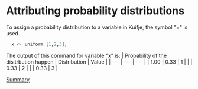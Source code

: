 # Attributing probability distributions

To assign a probability distribution to a variable in Kuifje, the symbol "=" is used.

```python
  x <- uniform [1,2,3];
```

The output of this command for variable "x" is:
| Probability of the disitrbution happen | Distribution | Value | 
| --- | --- | --- |
| 1.00 | 0.33 | 1 |
| | 0.33 | 2 |
| | 0.33 | 3 |

[Summary](https://github.com/gleisonsdm/Kuifje-Documentation)
